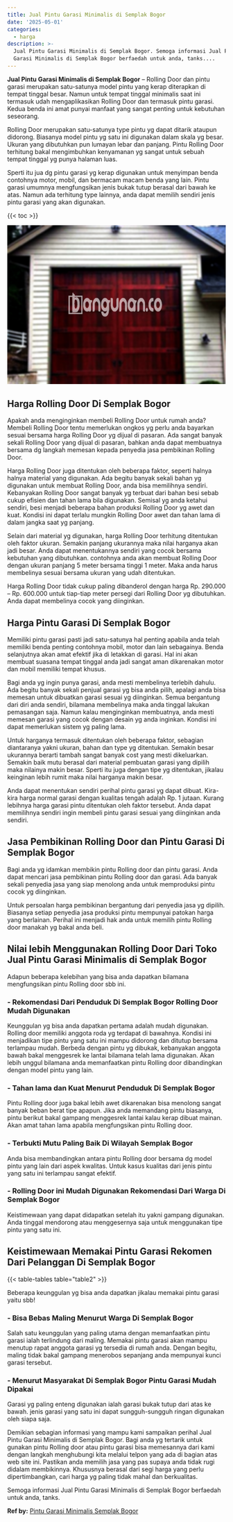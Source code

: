 ```yaml
---
title: Jual Pintu Garasi Minimalis di Semplak Bogor
date: '2025-05-01'
categories:
  - harga
description: >-
  Jual Pintu Garasi Minimalis di Semplak Bogor. Semoga informasi Jual Pintu
  Garasi Minimalis di Semplak Bogor berfaedah untuk anda, tanks....
---
```


**Jual Pintu Garasi Minimalis di Semplak Bogor** – Rolling Door dan pintu garasi merupakan satu-satunya model pintu yang kerap diterapkan di tempat tinggal besar. Namun untuk tempat tinggal minimalis saat ini termasuk udah mengaplikasikan Rolling Door dan termasuk pintu garasi. Kedua benda ini amat punyai manfaat yang sangat penting untuk kebutuhan seseorang.

Rolling Door merupakan satu-satunya type pintu yg dapat ditarik ataupun didorong. Biasanya model pintu yg satu ini digunakan dalam skala yg besar. Ukuran yang dibutuhkan pun lumayan lebar dan panjang. Pintu Rolling Door terhitung bakal mengimbuhkan kenyamanan yg sangat untuk sebuah tempat tinggal yg punya halaman luas.

Sperti itu jua dg pintu garasi yg kerap digunakan untuk menyimpan benda contohnya motor, mobil, dan bermacam macam benda yang lain. Pintu garasi umumnya mengfungsikan jenis bukak tutup berasal dari bawah ke atas. Namun ada terhitung type lainnya, anda dapat memilih sendiri jenis pintu garasi yang akan digunakan.

{{< toc >}}

![Jual Pintu Garasi Minimalis di Semplak Bogor](/images/pintu-garasi-32.png)

## Harga Rolling Door Di Semplak Bogor

Apakah anda menginginkan membeli Rolling Door untuk rumah anda? Membeli Rolling Door tentu memerlukan ongkos yg perlu anda bayarkan sesuai bersama harga Rolling Door yg dijual di pasaran. Ada sangat banyak sekali Rolling Door yang dijual di pasaran, bahkan anda dapat membuatnya bersama dg langkah memesan kepada penyedia jasa pembikinan Rolling Door.

Harga Rolling Door juga ditentukan oleh beberapa faktor, seperti halnya halnya material yang digunakan. Ada begitu banyak sekali bahan yg digunakan untuk membuat Rolling Door, anda bisa memilihnya sendiri. Kebanyakan Rolling Door sangat banyak yg terbuat dari bahan besi sebab cukup efisien dan tahan lama bila digunakan. Semisal yg anda ketahui sendiri, besi menjadi beberapa bahan produksi Rolling Door yg awet dan kuat. Kondisi ini dapat terlalu mungkin Rolling Door awet dan tahan lama di dalam jangka saat yg panjang.

Selain dari material yg digunakan, harga Rolling Door terhitung ditentukan oleh faktor ukuran. Semakin panjang ukurannya maka nilai harganya akan jadi besar. Anda dapat menentukannya sendiri yang cocok bersama kebutuhan yang dibutuhkan. contohnya anda akan membuat Rolling Door dengan ukuran panjang 5 meter bersama tinggi 1 meter. Maka anda harus membelinya sesuai bersama ukuran yang udah ditentukan.

Harga Rolling Door tidak cukup paling dibanderol dengan harga Rp. 290.000 – Rp. 600.000 untuk tiap-tiap meter persegi dari Rolling Door yg dibutuhkan. Anda dapat membelinya cocok yang diinginkan.

## Harga Pintu Garasi Di Semplak Bogor

Memiliki pintu garasi pasti jadi satu-satunya hal penting apabila anda telah memiliki benda penting contohnya mobil, motor dan lain sebagainya. Benda selanjutnya akan amat efektif jika di letakkan di garasi. Hal ini akan membuat suasana tempat tinggal anda jadi sangat aman dikarenakan motor dan mobil memiliki tempat khusus.

Bagi anda yg ingin punya garasi, anda mesti membelinya terlebih dahulu. Ada begitu banyak sekali penjual garasi yg bisa anda pilih, apalagi anda bisa memesan untuk dibuatkan garasi sesuai yg diinginkan. Semua bergantung dari diri anda sendiri, bilamana membelinya maka anda tinggal lakukan pemasangan saja. Namun kalau menginginkan membuatnya, anda mesti memesan garasi yang cocok dengan desain yg anda inginkan. Kondisi ini dapat memerlukan sistem yg paling lama.

Untuk harganya termasuk ditentukan oleh beberapa faktor, sebagian diantaranya yakni ukuran, bahan dan type yg ditentukan. Semakin besar ukurannya berarti tambah sangat banyak cost yang mesti dikeluarkan. Semakin baik mutu berasal dari material pembuatan garasi yang dipilih maka nilainya makin besar. Sperti itu juga dengan tipe yg ditentukan, jikalau keinginan lebih rumit maka nilai harganya makin besar.

Anda dapat menentukan sendiri perihal pintu garasi yg dapat dibuat. Kira-kira harga normal garasi dengan kualitas tengah adalah Rp. 1 jutaan. Kurang lebihnya harga garasi pintu ditentukan oleh faktor tersebut. Anda dapat memilihnya sendiri ingin membeli pintu garasi sesuai yang diinginkan anda sendiri.

## Jasa Pembikinan Rolling Door dan Pintu Garasi Di Semplak Bogor

Bagi anda yg idamkan membikin pintu Rolling door dan pintu garasi. Anda dapat mencari jasa pembikinan pintu Rolling door dan garasi. Ada banyak sekali penyedia jasa yang siap menolong anda untuk memproduksi pintu cocok yg diinginkan.

Untuk persoalan harga pembikinan bergantung dari penyedia jasa yg dipilih. Biasanya setiap penyedia jasa produksi pintu mempunyai patokan harga yang berlainan. Perihal ini menjadi hak anda untuk memilih pintu Rolling door manakah yg bakal anda beli.

## Nilai lebih Menggunakan Rolling Door Dari Toko Jual Pintu Garasi Minimalis di Semplak Bogor

Adapun beberapa kelebihan yang bisa anda dapatkan bilamana mengfungsikan pintu Rolling door sbb ini.

### \- Rekomendasi Dari Penduduk Di Semplak Bogor Rolling Door Mudah Digunakan

Keunggulan yg bisa anda dapatkan pertama adalah mudah digunakan. Rolling door memiliki anggota roda yg terdapat di bawahnya. Kondisi ini menjadikan tipe pintu yang satu ini mampu didorong dan ditutup bersama terlampau mudah. Berbeda dengan pintu yg dibukak, kebanyakan anggota bawah bakal menggesrek ke lantai bilamana telah lama digunakan. Akan lebih unggul bilamana anda memanfaatkan pintu Rolling door dibandingkan dengan model pintu yang lain.

### \- Tahan lama dan Kuat Menurut Penduduk Di Semplak Bogor

Pintu Rolling door juga bakal lebih awet dikarenakan bisa menolong sangat banyak beban berat tipe apapun. Jika anda memandang pintu biasanya, pintu berikut bakal gampang menggesrek lantai kalau kerap dibuat mainan. Akan amat tahan lama apabila mengfungsikan pintu Rolling door.

### \- Terbukti Mutu Paling Baik Di Wilayah Semplak Bogor

Anda bisa membandingkan antara pintu Rolling door bersama dg model pintu yang lain dari aspek kwalitas. Untuk kasus kualitas dari jenis pintu yang satu ini terlampau sangat efektif.

### \- Rolling Door ini Mudah Digunakan Rekomendasi Dari Warga Di Semplak Bogor

Keistimewaan yang dapat didapatkan setelah itu yakni gampang digunakan. Anda tinggal mendorong atau menggesernya saja untuk menggunakan tipe pintu yang satu ini.

## Keistimewaan Memakai Pintu Garasi Rekomen Dari Pelanggan Di Semplak Bogor

{{< table-tables table="table2" >}}

Beberapa keunggulan yg bisa anda dapatkan jikalau memakai pintu garasi yaitu sbb!

### \- Bisa Bebas Maling Menurut Warga Di Semplak Bogor

Salah satu keunggulan yang paling utama dengan memanfaatkan pintu garasi ialah terlindung dari maling. Memakai pintu garasi akan mampu menutup rapat anggota garasi yg tersedia di rumah anda. Dengan begitu, maling tidak bakal gampang menerobos sepanjang anda mempunyai kunci garasi tersebut.

### \- Menurut Masyarakat Di Semplak Bogor Pintu Garasi Mudah Dipakai

Garasi yg paling enteng digunakan ialah garasi bukak tutup dari atas ke bawah. jenis garasi yang satu ini dapat sungguh-sungguh ringan digunakan oleh siapa saja.

Demikian sebagian informasi yang mampu kami sampaikan perihal Jual Pintu Garasi Minimalis di Semplak Bogor. Bagi anda yg tertarik untuk gunakan pintu Rolling door atau pintu garasi bisa memesannya dari kami dengan langkah menghubungi kita melalui telpon yang ada di bagian atas web site ini. Pastikan anda memilih jasa yang pas supaya anda tidak rugi didalam membikinnya. Khususnya berasal dari segi harga yang perlu dipertimbangkan, cari harga yg paling tidak mahal dan berkualitas.

Semoga informasi Jual Pintu Garasi Minimalis di Semplak Bogor berfaedah untuk anda, tanks.

**Ref by:** [Pintu Garasi Minimalis Semplak Bogor](https://id.wikipedia.org/wiki/Pintu)
